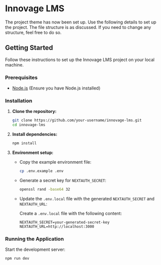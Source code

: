 # Innovage LMS

The project theme has now been set up. Use the following details to set up the project. The file structure is as discussed. If you need to change any structure, feel free to do so.

## Getting Started

Follow these instructions to set up the Innovage LMS project on your local machine.

### Prerequisites

- [Node.js](https://nodejs.org/) (Ensure you have Node.js installed)

### Installation

1. **Clone the repository:**

    ```bash
    git clone https://github.com/your-username/innovage-lms.git
    cd innovage-lms
    ```

2. **Install dependencies:**

    ```bash
    npm install
    ```

3. **Environment setup:**

    - Copy the example environment file:

      ```bash
      cp .env.example .env
      ```

    - Generate a secret key for `NEXTAUTH_SECRET`:

      ```bash
      openssl rand -base64 32
      ```

    - Update the `.env.local` file with the generated `NEXTAUTH_SECRET` and `NEXTAUTH_URL`:

      Create a `.env.local` file with the following content:

      ```env
      NEXTAUTH_SECRET=your-generated-secret-key
      NEXTAUTH_URL=http://localhost:3000
      ```

### Running the Application

Start the development server:

```bash
npm run dev
